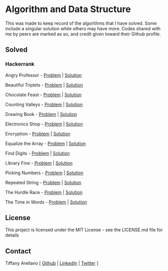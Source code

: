 # Algorithm and Data Structure
This was made to keep record of the algorithms that I have solved. Some include a singular solution while others may have more. Codes shared with me by peers are marked as so, and credit given toward their Github profile.

## Solved
### Hackerrank
Angry Professor - [Problem](https://www.hackerrank.com/challenges/angry-professor/problem) | [Solution](https://github.com/yirano/algorithms-data-structures/blob/master/HackerRank/Javascript/angry-professor.js) <br />

Beautiful Triplets - [Problem](https://www.hackerrank.com/challenges/beautiful-triplets/problem) | [Solution](https://github.com/yirano/algorithms-data-structures/blob/solutions/HackerRank/Javascript/beautiful-triplets.js) <br />

Chocolate Feast - [Problem](https://www.hackerrank.com/challenges/chocolate-feast/problem) | [Solution](https://github.com/yirano/algorithms-data-structures/blob/solutions/HackerRank/Javascript/chocolate-feast.js) <br />

Counting Valleys - [Problem](https://www.hackerrank.com/challenges/counting-valleys/problem) | [Solution](https://github.com/yirano/algorithms-data-structures/blob/solutions/HackerRank/Javascript/counting-valleys.js) <br />

Drawing Book - [Problem](https://www.hackerrank.com/challenges/drawing-book/problem) | [Solution](https://github.com/yirano/algorithms-data-structures/blob/master/HackerRank/Javascript/drawing-book.js) <br />

Electronics Shop - [Problem](https://www.hackerrank.com/challenges/electronics-shop/problem) | [Solution](https://github.com/yirano/algorithms-data-structures/blob/master/HackerRank/Javascript/electronics-shop.js) <br />

Encryption - [Problem](https://www.hackerrank.com/challenges/encryption/problem) | [Solution](https://github.com/yirano/algorithms-data-structures/blob/solutions/HackerRank/Javascript/encryption.js)<br />

Equalize the Array - [Problem](https://www.hackerrank.com/challenges/equality-in-a-array/problem) | [Solution](https://github.com/yirano/algorithms-data-structures/blob/master/HackerRank/Javascript/equalize-the-array.js) <br />

Find Digits - [Problem](https://www.hackerrank.com/challenges/find-digits/problem) | [Solution](https://github.com/yirano/algorithms-data-structures/blob/master/HackerRank/Javascript/find-digits.js) <br />

Library Fine - [Problem](https://www.hackerrank.com/challenges/library-fine/problem) | [Solution](https://github.com/yirano/algorithms-data-structures/blob/master/HackerRank/Javascript/library-fine.js) <br />

Picking Numbers - [Problem](https://www.hackerrank.com/challenges/picking-numbers/problem) | [Solution](https://github.com/yirano/algorithms-data-structures/blob/master/HackerRank/Javascript/picking-numbers.js) <br />

Repeated String - [Problem](https://www.hackerrank.com/challenges/repeated-string/problem) | [Solution](https://github.com/yirano/algorithms-data-structures/blob/master/HackerRank/Javascript/repeated-string.js) <br />

The Hurdle Race - [Problem](https://www.hackerrank.com/challenges/the-hurdle-race/problem) | [Solution](https://github.com/yirano/algorithms-data-structures/blob/master/HackerRank/Javascript/the-hurdle-race.js) <br />

The Time in Words - [Problem](https://www.hackerrank.com/challenges/the-time-in-words/problem) | [Solution](https://github.com/yirano/algorithms-data-structures/blob/master/HackerRank/Javascript/the-time-in-words.js)
<br />


## License
This project is licensed under the MIT License - see the LICENSE.md file for details

## Contact
Tiffany Arellano 
[ [Github](https://github.com/yirano) |
[LinkedIn](https://www.linkedin.com/in/yt-arellano) |
[Twitter](https://twitter.com/yiirano) ]
